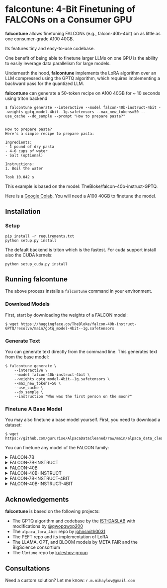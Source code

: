 # falcontune: 4-Bit Finetuning of FALCONs on a Consumer GPU

**falcontune** allows finetuning FALCONs (e.g., falcon-40b-4bit) on as little as one consumer-grade A100 40GB. 

Its features tiny and easy-to-use codebase.

One benefit of being able to finetune larger LLMs on one GPU is the ability to easily leverage data parallelism for large models.

Underneath the hood, **falcontune** implements the LoRA algorithm over an LLM compressed using the GPTQ algorithm, which requires implementing a backward pass for the quantized LLM.

**falcontune** can generate a 50-token recipe on A100 40GB for ~ 10 seconds using triton backend

```
$ falcontune generate --interactive --model falcon-40b-instruct-4bit --weights gptq_model-4bit--1g.safetensors --max_new_tokens=50 --use_cache --do_sample --prompt "How to prepare pasta?"


How to prepare pasta?
Here's a simple recipe to prepare pasta:

Ingredients:
- 1 pound of dry pasta
- 4-6 cups of water
- Salt (optional)

Instructions:
1. Boil the water

Took 10.042 s
```

This example is based on the model: TheBloke/falcon-40b-instruct-GPTQ.

Here is a [Google Colab](https://colab.research.google.com/drive/1JoSObRbuehRHWh7Q12Qy-7kFPRVj25yz?usp=sharing). 
You will need a A100 40GB to finetune the model.

## Installation

### Setup

```
pip install -r requirements.txt 
python setup.py install         
```

The default backend is triton which is the fastest. For cuda support install also the CUDA kernels:

```
python setup_cuda.py install         
```


## Running falcontune

The above process installs a `falcontune` command in your environment.

### Download Models

First, start by downloading the weights of a FALCON model:
```
$ wget https://huggingface.co/TheBloke/falcon-40b-instruct-GPTQ/resolve/main/gptq_model-4bit--1g.safetensors
```

### Generate Text

You can generate text directly from the command line. This generates text from the base model:
```
$ falcontune generate \
    --interactive \
    --model falcon-40b-instruct-4bit \
    --weights gptq_model-4bit--1g.safetensors \
    --max_new_tokens=50 \
    --use_cache \
    --do_sample \
    --instruction "Who was the first person on the moon?"
```

### Finetune A Base Model

You may also finetune a base model yourself. First, you need to download a dataset:
```
$ wget https://github.com/gururise/AlpacaDataCleaned/raw/main/alpaca_data_cleaned.json
```

You can finetune any model of the FALCON family:

<details>
<summary>FALCON-7B</summary>
<br>

    $ falcontune finetune \
        --model=falcon-7b \
        --weights=tiiuae/falcon-7b \
        --dataset=./alpaca_data_cleaned.json \
        --data_type=alpaca \
        --lora_out_dir=./falcon-7b-alpaca/ \
        --mbatch_size=1 \
        --batch_size=2 \
        --epochs=3 \
        --lr=3e-4 \
        --cutoff_len=256 \
        --lora_r=8 \
        --lora_alpha=16 \
        --lora_dropout=0.05 \
        --warmup_steps=5 \
        --save_steps=50 \
        --save_total_limit=3 \
        --logging_steps=5 \
        --target_modules='["query_key_value"]'

    The above commands will download the model and use LoRA to finetune the quantized model. The final adapters and the checkpoints will be saved in `falcon-7b-alpaca` and available for generation as follows:

    $ falcontune generate \
        --interactive \
        --model falcon-7b \
        --weights tiiuae/falcon-7b \
        --lora_apply_dir falcon-7b-alpaca \
        --max_new_tokens 50 \
        --use_cache \
        --do_sample \
        --instruction "How to prepare pasta?"

</details>


<details>
<summary>FALCON-7B-INSTRUCT</summary>
<br>

    $ falcontune finetune \
        --model=falcon-7b-instruct \
        --weights=tiiuae/falcon-7b-instruct \
        --dataset=./alpaca_data_cleaned.json \
        --data_type=alpaca \
        --lora_out_dir=./falcon-7b-instruct-alpaca/ \
        --mbatch_size=1 \
        --batch_size=2 \
        --epochs=3 \
        --lr=3e-4 \
        --cutoff_len=256 \
        --lora_r=8 \
        --lora_alpha=16 \
        --lora_dropout=0.05 \
        --warmup_steps=5 \
        --save_steps=50 \
        --save_total_limit=3 \
        --logging_steps=5 \
        --target_modules='["query_key_value"]'

    The above commands will download the model and use LoRA to finetune the quantized model. The final adapters and the checkpoints will be saved in `falcon-7b-instruct-alpaca` and available for generation as follows:

    $ falcontune generate \
        --interactive \
        --model falcon-7b-instruct \
        --weights mosaicml/falcon-7b-instruct \
        --lora_apply_dir falcon-7b-instruct-alpaca \
        --max_new_tokens 50 \
        --use_cache \
        --do_sample \
        --instruction "How to prepare pasta?"

</details>


<details>
<summary>FALCON-40B</summary>
<br>

    $ falcontune finetune \
        --model=falcon-40b \
        --weights=tiiuae/falcon-40b \
        --dataset=./alpaca_data_cleaned.json \
        --data_type=alpaca \
        --lora_out_dir=./falcon-40b-alpaca/ \
        --mbatch_size=1 \
        --batch_size=2 \
        --epochs=3 \
        --lr=3e-4 \
        --cutoff_len=256 \
        --lora_r=8 \
        --lora_alpha=16 \
        --lora_dropout=0.05 \
        --warmup_steps=5 \
        --save_steps=50 \
        --save_total_limit=3 \
        --logging_steps=5 \
        --target_modules='["query_key_value"]'

    The above commands will download the model and use LoRA to finetune the quantized model. The final adapters and the checkpoints will be saved in `falcon-40b-alpaca` and available for generation as follows:

    $ falcontune generate \
        --interactive \
        --model falcon-40b \
        --weights tiiuae/falcon-40b\
        --lora_apply_dir falcon-40b-alpaca \
        --max_new_tokens 50 \
        --use_cache \
        --do_sample \
        --instruction "How to prepare pasta?"

</details>

<details>
<summary>FALCON-40B-INSTRUCT</summary>
<br>

    $ falcontune finetune \
        --model=falcon-40b-instruct \
        --weights=tiiuae/falcon-40b-instruct \
        --dataset=./alpaca_data_cleaned.json \
        --data_type=alpaca \
        --lora_out_dir=./falcon-40b-instruct-alpaca/ \
        --mbatch_size=1 \
        --batch_size=2 \
        --epochs=3 \
        --lr=3e-4 \
        --cutoff_len=256 \
        --lora_r=8 \
        --lora_alpha=16 \
        --lora_dropout=0.05 \
        --warmup_steps=5 \
        --save_steps=50 \
        --save_total_limit=3 \
        --logging_steps=5 \
        --target_modules='["query_key_value"]'

    The above commands will download the model and use LoRA to finetune the quantized model. The final adapters and the checkpoints will be saved in `falcon-40b-instruct-alpaca` and available for generation as follows:

    $ falcontune generate \
        --interactive \
        --model falcon-40b-instruct \
        --weights tiiuae/falcon-40b-instruct\
        --lora_apply_dir falcon-40b-alpaca \
        --max_new_tokens 50 \
        --use_cache \
        --do_sample \
        --instruction "How to prepare pasta?"

</details>

<details>
<summary>FALCON-7B-INSTRUCT-4BIT</summary>
<br>

    $ wget https://huggingface.co/TheBloke/falcon-7b-instruct-GPTQ/resolve/main/gptq_model-4bit-64g.safetensors
    
    $ falcontune finetune \
        --model=falcon-7b-instruct-4bit \
        --weights=gptq_model-4bit-64g.safetensors \
        --dataset=./alpaca_data_cleaned.json \
        --data_type=alpaca \
        --lora_out_dir=./falcon-7b-instruct-4bit-alpaca/ \
        --mbatch_size=1 \
        --batch_size=2 \
        --epochs=3 \
        --lr=3e-4 \
        --cutoff_len=256 \
        --lora_r=8 \
        --lora_alpha=16 \
        --lora_dropout=0.05 \
        --warmup_steps=5 \
        --save_steps=50 \
        --save_total_limit=3 \
        --logging_steps=5 \
        --target_modules='["query_key_value"]'

    The above commands will download the model and use LoRA to finetune the quantized model. The final adapters and the checkpoints will be saved in `falcon-7b-instruct-4bit-alpaca` and available for generation as follows:

    $ falcontune generate \
        --interactive \
        --model falcon-7b-instruct-4bit \
        --weights gptq_model-4bit-64g.safetensors \
        --lora_apply_dir falcon-7b-instruct-4bit-alpaca \
        --max_new_tokens 50 \
        --use_cache \
        --do_sample \
        --instruction "How to prepare pasta?"

</details>

<details>
<summary>FALCON-40B-INSTRUCT-4BIT</summary>
<br>

    $ wget https://huggingface.co/TheBloke/falcon-40b-instruct-GPTQ/resolve/main/gptq_model-4bit--1g.safetensors
    
    $ falcontune finetune \
        --model=falcon-40b-instruct-4bit \
        --weights=gptq_model-4bit--1g.safetensors \
        --dataset=./alpaca_data_cleaned.json \
        --data_type=alpaca \
        --lora_out_dir=./falcon-40b-instruct-4bit-alpaca/ \
        --mbatch_size=1 \
        --batch_size=2 \
        --epochs=3 \
        --lr=3e-4 \
        --cutoff_len=256 \
        --lora_r=8 \
        --lora_alpha=16 \
        --lora_dropout=0.05 \
        --warmup_steps=5 \
        --save_steps=50 \
        --save_total_limit=3 \
        --logging_steps=5 \
        --target_modules='["query_key_value"]'

    The above commands will download the model and use LoRA to finetune the quantized model. The final adapters and the checkpoints will be saved in `falcon-40b-instruct-4bit-alpaca` and available for generation as follows:

    $ falcontune generate \
        --interactive \
        --model falcon-40b-instruct-4bit \
        --weights gptq_model-4bit--1g.safetensors \
        --lora_apply_dir falcon-40b-instruct-4bit-alpaca \
        --max_new_tokens 50 \
        --use_cache \
        --do_sample \
        --instruction "How to prepare pasta?"

</details>

## Acknowledgements

**falcontune** is based on the following projects:
* The GPTQ algorithm and codebase by the [IST-DASLAB](https://github.com/IST-DASLab/gptq) with modifications by [@qwopqwop200](https://github.com/qwopqwop200/)
* The `alpaca_lora_4bit` repo by [johnsmith0031](https://github.com/johnsmith0031)
* The PEFT repo and its implementation of LoRA
* The LLAMA, OPT, and BLOOM models by META FAIR and the BigScience consortium
* The `llmtune` repo by [kuleshov-group](https://github.com/kuleshov-group/llmtune)


## Consultations
Need a custom solution? Let me know: `r.m.mihaylov@gmail.com`
